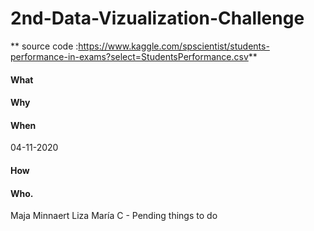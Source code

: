 # 2nd-Data-Vizualization-Challenge
** source code :https://www.kaggle.com/spscientist/students-performance-in-exams?select=StudentsPerformance.csv**
	 
####  What

####  Why

####  When
04-11-2020
####  How

####  Who.
Maja Minnaert
Liza María C
	- Pending things to do
